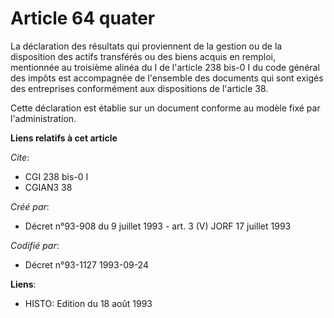 # Article 64 quater

La déclaration des résultats qui proviennent de la gestion ou de la disposition des actifs transférés ou des biens acquis en
remploi, mentionnée au troisième alinéa du I de l'article 238 bis-0 I du code général des impôts est accompagnée de
l'ensemble des documents qui sont exigés des entreprises conformément aux dispositions de l'article 38.

Cette déclaration est établie sur un document conforme au modèle fixé par l'administration.

**Liens relatifs à cet article**

_Cite_:

  - CGI 238 bis-0 I
  - CGIAN3 38

_Créé par_:

  - Décret n°93-908 du 9 juillet 1993 - art. 3 (V) JORF 17 juillet 1993

_Codifié par_:

  - Décret n°93-1127 1993-09-24

**Liens**:

  - HISTO: Edition du 18 août 1993

